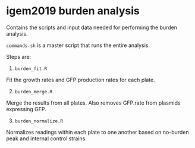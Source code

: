 # igem2019 burden analysis

Contains the scripts and input data needed for performing the burden analysis.

`commands.sh` is a master script that runs the entire analysis.

Steps are:

1. `burden_fit.R`

Fit the growth rates and GFP production rates for each plate.

2. `burden_merge.R`

Merge the results from all plates. Also removes GFP.rate from plasmids expressing GFP.

3. `burden_normalize.R`

Normalizes readings within each plate to one another based on no-burden peak and internal control strains.
